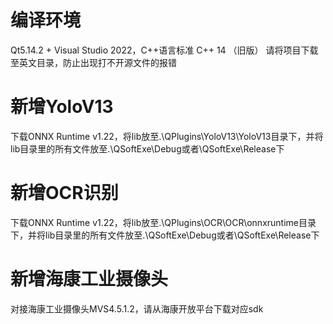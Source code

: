 # 编译环境
Qt5.14.2 + Visual Studio 2022，C++语言标准 C++ 14 （旧版）
请将项目下载至英文目录，防止出现打不开源文件的报错

# 新增YoloV13
下载ONNX Runtime v1.22，将lib放至.\QPlugins\YoloV13\YoloV13目录下，并将lib目录里的所有文件放至.\QSoftExe\Debug或者\QSoftExe\Release下

# 新增OCR识别
下载ONNX Runtime v1.22，将lib放至.\QPlugins\OCR\OCR\onnxruntime目录下，并将lib目录里的所有文件放至.\QSoftExe\Debug或者\QSoftExe\Release下

# 新增海康工业摄像头
对接海康工业摄像头MVS4.5.1.2，请从海康开放平台下载对应sdk
